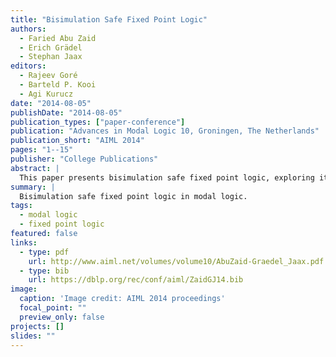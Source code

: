 ```yaml
---
title: "Bisimulation Safe Fixed Point Logic"
authors:
  - Faried Abu Zaid
  - Erich Grädel
  - Stephan Jaax
editors:
  - Rajeev Goré
  - Barteld P. Kooi
  - Agi Kurucz
date: "2014-08-05"
publishDate: "2014-08-05"
publication_types: ["paper-conference"]
publication: "Advances in Modal Logic 10, Groningen, The Netherlands"
publication_short: "AIML 2014"
pages: "1--15"
publisher: "College Publications"
abstract: |
  This paper presents bisimulation safe fixed point logic, exploring its properties and applications in modal logic.
summary: |
  Bisimulation safe fixed point logic in modal logic.
tags:
  - modal logic
  - fixed point logic
featured: false
links:
  - type: pdf
    url: http://www.aiml.net/volumes/volume10/AbuZaid-Graedel_Jaax.pdf
  - type: bib
    url: https://dblp.org/rec/conf/aiml/ZaidGJ14.bib
image:
  caption: 'Image credit: AIML 2014 proceedings'
  focal_point: ""
  preview_only: false
projects: []
slides: ""
---
```

